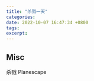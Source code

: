 ```yaml
---
title: "杀戮一天"
categories: 
date: 2022-10-07 16:47:34 +0800
tags: 
excerpt: 
---
```





















## Misc


杀戮 Planescape







